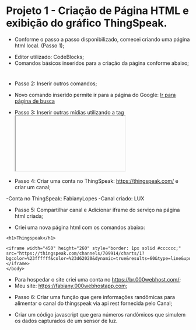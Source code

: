 # Projeto 1 - Criação de Página HTML e exibição do gráfico ThingSpeak.

* Conforme o passo a passo disponibilizado, comecei criando uma página html local. (Passo 1);
- Editor utilizado: CodeBlocks;
- Comandos básicos inseridos para a criação da página conforme abaixo;

<!DOCTYPE html>
<html>
  <head>
    <title></title> 
  </head>
  <body>
    <h1></h1>
    <p></p> 
  </body>
</html> 

* Passo 2: Inserir outros comandos;
- Novo comando inserido permite ir para a página do Google:
  <a href="http://www.google.com">Ir para página de busca</a>

* Passo 3: Inserir outras mídias utilizando a tag <iframe>;
- Nessa etapa foi adicionado um vídeo do youtube:
  
  <iframe width="560" height="315" src="https://www.youtube.com/embed/QSIPNhOiMoE" frameborder="0" allow="accelerometer; autoplay; encrypted-media; gyroscope; picture-in-picture" allowfullscreen></iframe>

* Passo 4: Criar uma conta no ThingSpeak: https://thingspeak.com/ e criar um canal;

-Conta no ThingSpeak: FabianyLopes
-Canal criado: LUX

* Passo 5: Compartilhar canal e Adicionar iframe do serviço na página html criada;

- Criei uma nova página html com os comandos abaixo:

<!DOCTYPE html>
<html>
	<head>
		<title>Projeto 1 - Página com Thingspeak </title>
		<meta charset="utf-8">
  </head>
	<body>
	
	<h1>Thingspeak</h1>

  	<iframe width="450" height="260" style="border: 1px solid #cccccc;" src="https://thingspeak.com/channels/709914/charts/1?bgcolor=%23ffffff&color=%23d62020&dynamic=true&results=60&type=line&update=15"></iframe>
	</body>
</html> 

- Para hospedar o site criei uma conta no https://br.000webhost.com/;
- Meu site: https://fabiany.000webhostapp.com;

* Passo 6: Criar uma função que gere informações randômicas para alimentar o canal do thingspeak via api rest fornecida pelo Canal;

- Criar um código javascript que gera números randômicos que simulem os dados capturados de um sensor de luz.

<!DOCTYPE html>
<html>
  <head>
    <title>IoT ECT</title>
    <script>
        //criar váriavel global
        var count=1;
        //definição de função para envio de dados para o thinkspeak
        function sendToAPI(lux) {
          //gera um número randomico entre 1 e 100
          count=Math.floor((Math.random() * 100) + 1);
          //criar um objeto capaz de enviar dados via requisição HTTP GET
          const http = new XMLHttpRequest()
          //prepara um GET passando a váriavel lux como ultimo paramentro do link
          http.open("GET", "https://api.thingspeak.com/update?api_key=OYUIUNJVJ995AK6C&field1="+lux)
          //envia um GET
          http.send()
          //quando a requisição retornar ele chama o console e imprime o valor gerado
          http.onload = console.log(http.responseText+" "+lux)
        }   
        //a função de envio de dados é chamada de 3 em 3 segundos
        setInterval( function() { sendToAPI(count) }, 3000);
        
    </script>
  </head>
         
  <body>

  <h1>Praticando Javascript com Iot</h1>
  <p>De 3 em 3 segundos enviando número randomico para o thinkspeak</p>
  <iframe width="450" height="260" style="border: 1px solid #cccccc;" src="https://thingspeak.com/channels/709914/charts/1?bgcolor=%23ffffff&color=%23d62020&dynamic=true&results=60&type=line"></iframe>
  </body>
</html>





